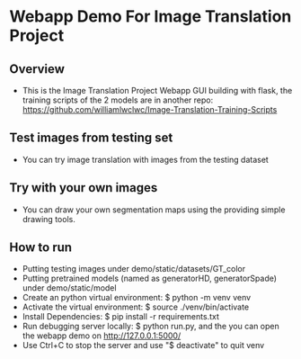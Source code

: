 # Webapp Demo For Image Translation Project

## Overview

* This is the Image Translation Project Webapp GUI building with flask, the training scripts of the 2 models are in another repo: <https://github.com/williamlwclwc/Image-Translation-Training-Scripts>

## Test images from testing set

* You can try image translation with images from the testing dataset

## Try with your own images

* You can draw your own segmentation maps using the providing simple drawing tools.

## How to run

* Putting testing images under demo/static/datasets/GT_color
* Putting pretrained models (named as generatorHD, generatorSpade) under demo/static/model
* Create an python virtual environment: $ python -m venv venv
* Activate the virtual environment: $ source ./venv/bin/activate
* Install Dependencies: $ pip install -r requirements.txt
* Run debugging server locally: $ python run.py, and the you can open the webapp demo on <http://127.0.0.1:5000/>
* Use Ctrl+C to stop the server and use "$ deactivate" to quit venv